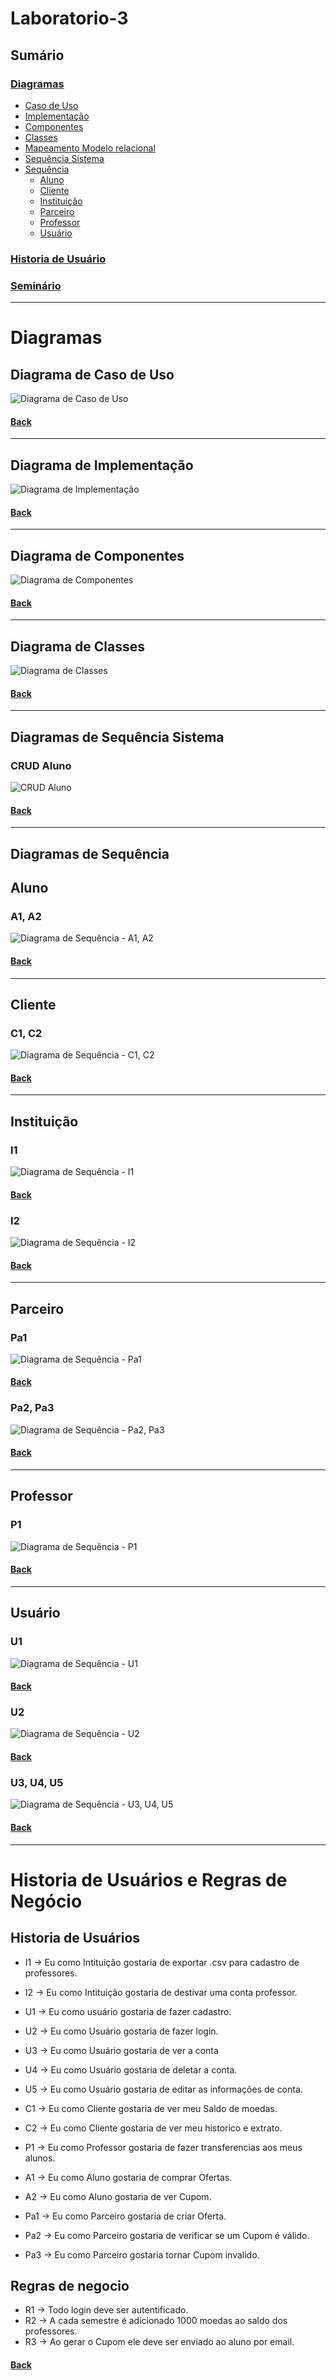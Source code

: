 # Laboratorio-3

## Sumário

### [Diagramas](#diagramas)
- [Caso de Uso](#diagrama-de-caso-de-uso)
- [Implementação](#diagrama-de-implementação)
- [Componentes](#diagrama-de-componentes)
- [Classes](#diagrama-de-classes)
- [Mapeamento Modelo relacional](./docs/Mapeamento%20Modelo%20Relacional.md)
- [Sequência Sistema](#diagramas-de-sequência-sistema)
- [Sequência](#diagramas-de-sequência)
    - [Aluno](#aluno)
    - [Cliente](#cliente)
    - [Instituição](#instituição)
    - [Parceiro](#parceiro)
    - [Professor](#professor)
    - [Usuário](#usuário)
### [Historia de Usuário](#historia-de-usuários-e-regras-de-negócio)
### [Seminário](./seminario/seminario.md/#seminário-net)

---

# Diagramas

## Diagrama de Caso de Uso
![Diagrama de Caso de Uso](./docs/img/Caso%20de%20Uso.png)

#### [Back](#sumário)

---

## Diagrama de Implementação
![Diagrama de Implementação](./docs/img/Diagrama%20de%20Implementa%C3%A7%C3%A3o.png)

#### [Back](#sumário)

---

## Diagrama de Componentes
![Diagrama de Componentes](./docs/img/Diagrama%20de%20Componentes.png)

#### [Back](#sumário)

---

## Diagrama de Classes
![Diagrama de Classes](./docs/img/Diagrama%20de%20Classes.png)

#### [Back](#sumário)

---

## Diagramas de Sequência Sistema
### CRUD Aluno
![CRUD Aluno](./docs/img/Diagrama%20de%20Sequencia%20Sistema/Aluno/CRUD%20Aluno.png)
#### [Back](#sumário)

---

## Diagramas de Sequência
## Aluno
### A1, A2
![Diagrama de Sequência - A1, A2](./docs/img/Diagramas%20de%20Sequencia/Aluno-A%23/A1_A2.png)
#### [Back](#sumário)
---
## Cliente
### C1, C2
![Diagrama de Sequência - C1, C2](./docs/img/Diagramas%20de%20Sequencia/Cliente-C%23/C1_C2.png)
#### [Back](#sumário)
---
## Instituição
### I1
![Diagrama de Sequência - I1](./docs/img/Diagramas%20de%20Sequencia/Institui%C3%A7%C3%A3o-I%23/I1.png)
#### [Back](#sumário)
### I2
![Diagrama de Sequência - I2](./docs/img/Diagramas%20de%20Sequencia/Institui%C3%A7%C3%A3o-I%23/I2.png)
#### [Back](#sumário)
---
## Parceiro
### Pa1
![Diagrama de Sequência - Pa1](./docs/img/Diagramas%20de%20Sequencia/Parceiro-Pa%23/Pa1.png)
#### [Back](#sumário)
### Pa2, Pa3
![Diagrama de Sequência - Pa2, Pa3](./docs/img/Diagramas%20de%20Sequencia/Parceiro-Pa%23/Pa2_Pa3.png)
#### [Back](#sumário)
---
## Professor
### P1
![Diagrama de Sequência - P1](./docs/img/Diagramas%20de%20Sequencia/Professor-P%23/P1.png)
#### [Back](#sumário)
---
## Usuário
### U1
![Diagrama de Sequência - U1](./docs/img/Diagramas%20de%20Sequencia/Usu%C3%A1rio-U%23/U1.png)
#### [Back](#sumário)
### U2
![Diagrama de Sequência - U2](./docs/img/Diagramas%20de%20Sequencia/Usu%C3%A1rio-U%23/U2.png)
#### [Back](#sumário)
### U3, U4, U5
![Diagrama de Sequência - U3, U4, U5](./docs/img/Diagramas%20de%20Sequencia/Usu%C3%A1rio-U%23/U3_U4_U5.png)
#### [Back](#sumário)
---
# Historia de Usuários e Regras de Negócio

## Historia de Usuários
- I1 -> Eu como Intituição gostaria de exportar .csv para cadastro de professores.
- I2 -> Eu como Intituição gostaria de destivar uma conta professor.

- U1 -> Eu como usuário gostaria de fazer cadastro.
- U2 -> Eu como Usuário gostaria de fazer login.
- U3 -> Eu como Usuário gostaria de ver a conta
- U4 -> Eu como Usuário gostaria de deletar a conta.
- U5 -> Eu como Usuário gostaria de editar as informações de conta.

- C1 -> Eu como Cliente gostaria de ver meu Saldo de moedas.
- C2 -> Eu como Cliente gostaria de ver meu historico e extrato.

- P1 -> Eu como Professor gostaria de fazer transferencias aos meus alunos.

- A1 -> Eu como Aluno gostaria de comprar Ofertas.
- A2 -> Eu como Aluno gostaria de ver Cupom.

- Pa1 -> Eu como Parceiro gostaria de criar Oferta.
- Pa2 -> Eu como Parceiro gostaria de verificar se um Cupom é válido.
- Pa3 -> Eu como Parceiro gostaria tornar Cupom invalido.

## Regras de negocio
- R1 -> Todo login deve ser autentificado.
- R2 -> A cada semestre é adicionado 1000 moedas ao saldo dos professores. 
- R3 -> Ao gerar o Cupom ele deve ser enviado ao aluno por email.

#### [Back](#sumário)